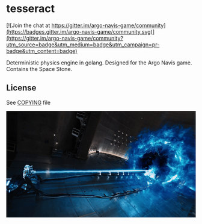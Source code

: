 # tesseract

[![Join the chat at https://gitter.im/argo-navis-game/community](https://badges.gitter.im/argo-navis-game/community.svg)](https://gitter.im/argo-navis-game/community?utm_source=badge&utm_medium=badge&utm_campaign=pr-badge&utm_content=badge)

Deterministic physics engine in golang.  Designed for the Argo Navis game.  Contains the Space Stone.

## License 

See [COPYING](https://github.com/star-formation/tesseract/blob/master/COPYING) file

![tesseract opens wormhole](https://raw.githubusercontent.com/star-formation/tesseract/master/tesseract.png)
